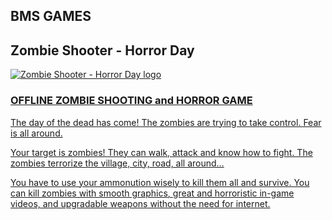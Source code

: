 ## BMS GAMES


<h2>Zombie Shooter - Horror Day</h2>

<a href="https://play.google.com/store/apps/details?id=com.bmsgames.Zombiehunter">

<img src="https://play-lh.googleusercontent.com/5Sww4v5BmfACfz7bZ_bCAH8MtnHNxDsYC_IkULM25YJaFMmxalBRkC4LkHaxfJKuP5w=s180-rw" alt="Zombie Shooter - Horror Day logo">

<h3>OFFLINE ZOMBIE SHOOTING and HORROR GAME</h3>


<p>The day of the dead has come! The zombies are trying to take control. Fear is all around.</p>
<p>Your target is zombies! They can walk, attack and know how to fight. The zombies terrorize the village, city, road, all around… </p>
<p>You have to use your ammonution wisely to kill them all and survive. You can kill zombies with smooth graphics, great and horroristic in-game videos, and upgradable weapons without the need for internet.</p>


